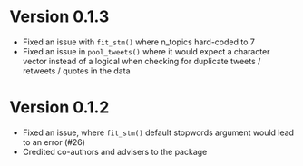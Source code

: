 # Version 0.1.3

- Fixed an issue with `fit_stm()` where n_topics hard-coded to 7
- Fixed an issue in `pool_tweets()` where it would expect a character vector instead of a logical when checking for duplicate tweets / retweets / quotes in the data

# Version 0.1.2

- Fixed an issue, where `fit_stm()` default stopwords argument would lead to an error (#26)
- Credited co-authors and advisers to the package 
